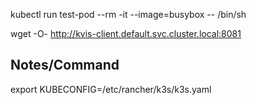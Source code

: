 kubectl run test-pod --rm -it --image=busybox -- /bin/sh

wget -O- http://kvis-client.default.svc.cluster.local:8081


## Notes/Command

export KUBECONFIG=/etc/rancher/k3s/k3s.yaml


